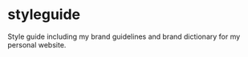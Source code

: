 # styleguide
Style guide including my brand guidelines and brand dictionary for my personal website.
